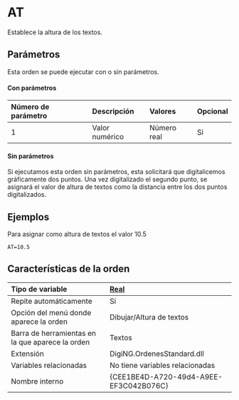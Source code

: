 # AT

Establece la altura de los textos.

## Parámetros

Esta orden se puede ejecutar con o sin parámetros.

#### Con parámetros

| Número de parámetro | Descripción | Valores | Opcional |
| :--- | :--- | :--- | :--- |
| 1 | Valor numérico | Número real | Si |

#### Sin parámetros

Si ejecutamos esta orden sin parámetros, esta solicitará que digitalicemos gráficamente dos puntos. Una vez digitalizado el segundo punto, se asignará el valor de altura de textos como la distancia entre los dos puntos digitalizados.

## Ejemplos

Para asignar como altura de textos el valor 10.5

```text
AT=10.5
```

## Características de la orden

| Tipo de variable | [Real](../../../ordenes/variables/variables-reales.md) |
| :--- | :--- |
| Repite automáticamente | Si |
| Opción del menú donde aparece la orden | Dibujar/Altura de textos |
| Barra de herramientas en la que aparece la orden | Textos |
| Extensión | DigiNG.OrdenesStandard.dll |
| Variables relacionadas | No tiene variables relacionadas |
| Nombre interno | {CEE1BE4D-A720-49d4-A9EE-EF3C042B076C} |

